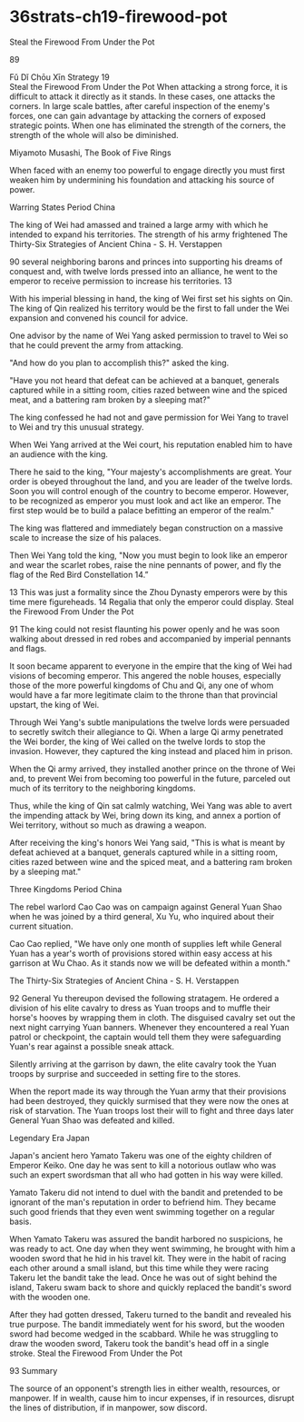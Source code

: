# 36strats-ch19-firewood-pot

 Steal the Firewood From Under the Pot 
 
89 
 
Fǔ Dǐ Chōu Xīn 
Strategy 19                                                   
Steal the Firewood From Under the Pot 
When attacking a strong force, it is difficult to attack it 
directly as it stands. In these cases, one attacks the corners. 
In large scale battles, after careful inspection of the enemy's 
forces, one can gain advantage by attacking the corners of 
exposed strategic points. When one has eliminated the 
strength of the corners, the strength of the whole will also be 
diminished. 
 
Miyamoto Musashi, The Book of Five Rings 
 
When faced with an enemy too powerful to engage directly you must 
first weaken him by undermining his foundation and attacking his 
source of power. 
 
Warring States Period China 
 
The king of Wei had amassed and trained a large army with which he 
intended to expand his territories. The strength of his army frightened 
The Thirty-Six Strategies of Ancient China - S. H. Verstappen 
 
90 
several neighboring barons and princes into supporting his dreams of 
conquest and, with twelve lords pressed into an alliance, he went to the 
emperor to receive permission to increase his territories. 13 
 
With his imperial blessing in hand, the king of Wei first set his sights 
on Qin. The king of Qin realized his territory would be the first to fall 
under the Wei expansion and convened his council for advice.  
 
One advisor by the name of Wei Yang asked permission to travel to 
Wei so that he could prevent the army from attacking. 
 
"And how do you plan to accomplish this?" asked the king. 
 
"Have you not heard that defeat can be achieved at a banquet, generals 
captured while in a sitting room, cities razed between wine and the 
spiced meat, and a battering ram broken by a sleeping mat?" 
 
The king confessed he had not and gave permission for Wei Yang to 
travel to Wei and try this unusual strategy.  
 
When Wei Yang arrived at the Wei court, his reputation enabled him to 
have an audience with the king. 
 
There he said to the king, "Your majesty's accomplishments are great. 
Your order is obeyed throughout the land, and you are leader of the 
twelve lords. Soon you will control enough of the country to become 
emperor. However, to be recognized as emperor you must look and act 
like an emperor. The first step would be to build a palace befitting an 
emperor of the realm." 
 
The king was flattered and immediately began construction on a 
massive scale to increase the size of his palaces. 
 
Then Wei Yang told the king, "Now you must begin to look like an 
emperor and wear the scarlet robes, raise the nine pennants of power, 
and fly the flag of the Red Bird Constellation 14.”  
                                                      
13 This was just a formality since the Zhou Dynasty emperors were by this 
time mere figureheads. 
14 Regalia that only the emperor could display. 
 Steal the Firewood From Under the Pot 
 
91 
The king could not resist flaunting his power openly and he was soon 
walking about dressed in red robes and accompanied by imperial 
pennants and flags.  
 
It soon became apparent to everyone in the empire that the king of Wei 
had visions of becoming emperor. This angered the noble houses, 
especially those of the more powerful kingdoms of Chu and Qi, any 
one of whom would have a far more legitimate claim to the throne than 
that provincial upstart, the king of Wei. 
  
Through Wei Yang's subtle manipulations the twelve lords were 
persuaded to secretly switch their allegiance to Qi. When a large Qi 
army penetrated the Wei border, the king of Wei called on the twelve 
lords to stop the invasion. However, they captured the king instead and 
placed him in prison.  
 
When the Qi army arrived, they installed another prince on the throne 
of Wei and, to prevent Wei from becoming too powerful in the future, 
parceled out much of its territory to the neighboring kingdoms. 
 
Thus, while the king of Qin sat calmly watching, Wei Yang was able to 
avert the impending attack by Wei, bring down its king, and annex a 
portion of Wei territory, without so much as drawing a weapon.  
 
After receiving the king's honors Wei Yang said, "This is what is meant 
by defeat achieved at a banquet, generals captured while in a sitting 
room, cities razed between wine and the spiced meat, and a battering 
ram broken by a sleeping mat." 
 
Three Kingdoms Period China 
 
The rebel warlord Cao Cao was on campaign against General Yuan 
Shao when he was joined by a third general, Xu Yu, who inquired about 
their current situation.  
 
Cao Cao replied, "We have only one month of supplies left while 
General Yuan has a year's worth of provisions stored within easy 
access at his garrison at Wu Chao. As it stands now we will be defeated 
within a month." 
 
The Thirty-Six Strategies of Ancient China - S. H. Verstappen 
 
92 
General Yu thereupon devised the following stratagem. He ordered a 
division of his elite cavalry to dress as Yuan troops and to muffle their 
horse's hooves by wrapping them in cloth. The disguised cavalry set out 
the next night carrying Yuan banners. Whenever they encountered a 
real Yuan patrol or checkpoint, the captain would tell them they were 
safeguarding Yuan's rear against a possible sneak attack.  
 
Silently arriving at the garrison by dawn, the elite cavalry took the 
Yuan troops by surprise and succeeded in setting fire to the stores.  
 
When the report made its way through the Yuan army that their 
provisions had been destroyed, they quickly surmised that they were 
now the ones at risk of starvation. The Yuan troops lost their will to 
fight and three days later General Yuan Shao was defeated and killed. 
 
Legendary Era Japan 
 
Japan's ancient hero Yamato Takeru was one of the eighty children of 
Emperor Keiko. One day he was sent to kill a notorious outlaw who 
was such an expert swordsman that all who had gotten in his way were 
killed.  
 
Yamato Takeru did not intend to duel with the bandit and pretended to 
be ignorant of the man's reputation in order to befriend him. They 
became such good friends that they even went swimming together on a 
regular basis.  
 
When Yamato Takeru was assured the bandit harbored no suspicions, 
he was ready to act. One day when they went swimming, he brought 
with him a wooden sword that he hid in his travel kit. They were in the 
habit of racing each other around a small island, but this time while 
they were racing Takeru let the bandit take the lead. Once he was out of 
sight behind the island, Takeru swam back to shore and quickly 
replaced the bandit's sword with the wooden one.  
 
After they had gotten dressed, Takeru turned to the bandit and revealed 
his true purpose. The bandit immediately went for his sword, but the 
wooden sword had become wedged in the scabbard. While he was 
struggling to draw the wooden sword, Takeru took the bandit's head off 
in a single stroke. 
 Steal the Firewood From Under the Pot 
 
93 
Summary 
  
The source of an opponent's strength lies in either wealth, resources, or 
manpower. If in wealth, cause him to incur expenses, if in resources, 
disrupt the lines of distribution, if in manpower, sow discord. 
 
